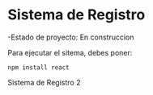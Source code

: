 <h1>Sistema de Registro</h1>

-Estado de proyecto: En construccion

Para ejecutar el sitema, debes poner:

```npm install react```

Sistema de Registro 2

